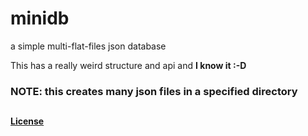 # minidb

a simple multi-flat-files json database

This has a really weird structure and api and **I know it :-D**

### NOTE: this creates many json files in a specified directory

##

#### [License](./LICENSE)
